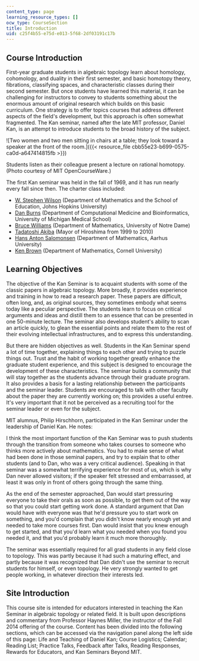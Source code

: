 ```yaml
---
content_type: page
learning_resource_types: []
ocw_type: CourseSection
title: Introduction
uid: c25f4b55-e75d-e013-5f68-2df03191c17b
---
```


Course Introduction
-------------------

First-year graduate students in algebraic topology learn about homology, cohomology, and duality in their first semester, and basic homotopy theory, fibrations, classifying spaces, and characteristic classes during their second semester. But once students have learned this material, it can be challenging for instructors to convey to students something about the enormous amount of original research which builds on this basic curriculum. One strategy is to offer topics courses that address different aspects of the field's development, but this approach is often somewhat fragmented. The Kan seminar, named after the late MIT professor, Daniel Kan, is an attempt to introduce students to the broad history of the subject.

![Two women and two men sitting in chairs at a table; they look toward a speaker at the front of the room.]({{< resource_file cbb55e23-b699-0575-ca0d-a647414815fb >}})

Students listen as their colleague present a lecture on rational homotopy. (Photo courtesy of MIT OpenCourseWare.)

The first Kan seminar was held in the fall of 1969, and it has run nearly every fall since then. The charter class included:

*   [W. Stephen Wilson](http://www.math.jhu.edu/~wsw/) (Department of Mathematics and the School of Education, Johns Hopkins University)
*   [Dan Burns](http://www.ccmb.med.umich.edu/node/60) (Department of Computational Medicine and Bioinformatics, University of Michigan Medical School)
*   [Bruce Williams](https://math.nd.edu/news/bruce-williams/) (Department of Mathematics, University of Notre Dame)
*   [Tadatoshi Akiba](http://www.worldmayor.com/finalists2004/hiroshima.html) (Mayor of Hiroshima from 1999 to 2010)
*   [Hans Anton Salomonsen](http://pure.au.dk/portal/en/persons/hans-anton-salomonsen%28ce23516d-35e3-4cd7-91ce-9a025e6a406f%29.html) (Department of Mathematics, Aarhus University)
*   [Ken Brown](http://www.math.cornell.edu/~kbrown) (Department of Mathematics, Cornell University)

Learning Objectives
-------------------

The objective of the Kan Seminar is to acquaint students with some of the classic papers in algebraic topology. More broadly, it provides experience and training in how to read a research paper. These papers are difficult, often long, and, as original sources, they sometimes embody what seems today like a peculiar perspective. The students learn to focus on critical arguments and ideas and distill them to an essence that can be presented in one 50-minute lecture. The seminar also develops student's ability to scan an article quickly, to glean the essential points and relate them to the rest of their evolving intellectual infrastructures, and to express this understanding.

But there are hidden objectives as well. Students in the Kan Seminar spend a lot of time together, explaining things to each other and trying to puzzle things out. Trust and the habit of working together greatly enhance the graduate student experience, and this subject is designed to encourage the development of these characteristics. The seminar builds a community that will stay together as the students advance through their graduate program. It also provides a basis for a lasting relationship between the participants and the seminar leader. Students are encouraged to talk with other faculty about the paper they are currently working on; this provides a useful entree. It's very important that it not be perceived as a recruiting tool for the seminar leader or even for the subject.

MIT alumnus, Philip Hirschhorn, participated in the Kan Seminar under the leadership of Daniel Kan. He notes:

I think the most important function of the Kan Seminar was to push students through the transition from someone who takes courses to someone who thinks more actively about mathematics. You had to make sense of what had been done in those seminal papers, and try to explain that to other students (and to Dan, who was a very critical audience). Speaking in that seminar was a somewhat terrifying experience for most of us, which is why Dan never allowed visitors; if the speaker felt stressed and embarrassed, at least it was only in front of others going through the same thing.

As the end of the semester approached, Dan would start pressuring everyone to take their orals as soon as possible, to get them out of the way so that you could start getting work done. A standard argument that Dan would have with everyone was that he'd pressure you to start work on something, and you'd complain that you didn't know nearly enough yet and needed to take more courses first. Dan would insist that you knew enough to get started, and that you'd learn what you needed when you found you needed it, and that you'd probably learn it much more thoroughly.

The seminar was essentially required for all grad students in any field close to topology. This was partly because it had such a maturing effect, and partly because it was recognized that Dan didn't use the seminar to recruit students for himself, or even topology. He very strongly wanted to get people working, in whatever direction their interests led.

Site Introduction
-----------------

This course site is intended for educators interested in teaching the Kan Seminar in algebraic topology or related field. It is built upon descriptions and commentary from Professor Haynes Miller, the instructor of the Fall 2014 offering of the course. Content has been divided into the following sections, which can be accessed via the navigation panel along the left side of this page: Life and Teaching of Daniel Kan; Course Logistics; Calendar; Reading List; Practice Talks, Feedback after Talks, Reading Responses, Rewards for Educators, and Kan Seminars Beyond MIT.